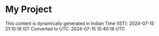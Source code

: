 # My Project

This content is dynamically generated in Indian Time (IST): 2024-07-15 21:10:18 IST
Converted to UTC: 2024-07-15 15:40:18 UTC
